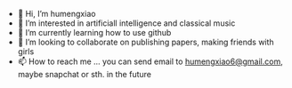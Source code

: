- 👋 Hi, I’m humengxiao
- 👀 I’m interested in artificiall intelligence and classical music
- 🌱 I’m currently learning how to use github
- 💞️ I’m looking to collaborate on publishing papers, making friends with girls 
- 📫 How to reach me ... you can send email to humengxiao6@gmail.com, maybe snapchat or sth. in the future

<!---
sa517122/sa517122 is a ✨ special ✨ repository because its `README.md` (this file) appears on your GitHub profile.
You can click the Preview link to take a look at your changes.
--->
